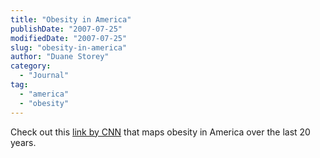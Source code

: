 ```yaml
---
title: "Obesity in America"
publishDate: "2007-07-25"
modifiedDate: "2007-07-25"
slug: "obesity-in-america"
author: "Duane Storey"
category:
  - "Journal"
tag:
  - "america"
  - "obesity"
---
```


Check out this [link by CNN](http://edition.cnn.com/SPECIALS/2007/fit.nation/obesity.map/) that maps obesity in America over the last 20 years.